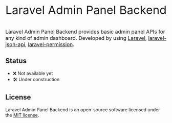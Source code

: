 <p style="font-size: 36px" align="center">Laravel Admin Panel Backend</p>
<p style="font-size: 16px">Laravel Admin Panel Backend provides basic admin panel APIs for any kind of
admin dashboard. Developed by using
<a href="https://github.com/laravel/laravel">Laravel</a>,
<a href="https://github.com/laravel-json-api/laravel">laravel-json-api</a>,
<a href="https://github.com/spatie/laravel-permission">laravel-permission</a>.</p>

## Status
- ❌ Not available yet
- 🛠️ Under construction

## License
Laravel Admin Panel Backend is an open-source software licensed under the [MIT license](https://opensource.org/licenses/MIT).